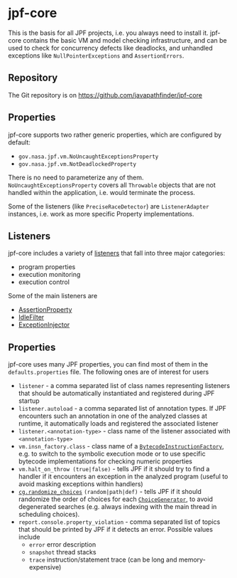 # jpf-core #
This is the basis for all JPF projects, i.e. you always need to install it. jpf-core contains the basic VM and model checking infrastructure, and can be used to check for concurrency defects like deadlocks, and unhandled exceptions like `NullPointerExceptions` and `AssertionErrors`.


## Repository ##
The Git repository is on https://github.com/javapathfinder/jpf-core

## Properties ##
jpf-core supports two rather generic properties, which are configured by default:

 * `gov.nasa.jpf.vm.NoUncaughtExceptionsProperty`
 * `gov.nasa.jpf.vm.NotDeadlockedProperty`

There is no need to parameterize any of them. `NoUncaughtExceptionsProperty` covers all `Throwable` objects that are not handled within the application, i.e. would terminate the process.

Some of the listeners (like `PreciseRaceDetector`) are `ListenerAdapter` instances, i.e. work as more specific Property implementations.

## Listeners ##
jpf-core includes a variety of [listeners](Listeners) that fall into three major categories:

 * program properties
 * execution monitoring
 * execution control

Some of the main listeners are

 * [AssertionProperty](./AssertionProperty)
 * [IdleFilter](./IdleFilter)
 * [ExceptionInjector](./ExceptionInjector)

## Properties ##
jpf-core uses many JPF properties, you can find most of them in the `defaults.properties` file. The following ones are of interest for users

 * `listener` - a comma separated list of class names representing listeners that should be automatically instantiated and registered during JPF startup
 * `listener.autoload` - a comma separated list of annotation types. If JPF encounters such an annotation in one of the analyzed classes at runtime, it automatically loads and registered the associated listener
 * `listener.<annotation-type>` - class name of the listener associated with `<annotation-type>`
 * `vm.insn_factory.class` - class name of a [`BytecodeInstructionFactory`](../devel/bytecode_factory), e.g. to switch to the symbolic execution mode or to use specific bytecode implementations for checking numeric properties 
 * `vm.halt_on_throw (true|false)` - tells JPF if it should try to find a handler if it encounters an exception in the analyzed program (useful to avoid masking exceptions within handlers)
 * [`cg.randomize_choices`](../user/config/random) `(random|path|def)` - tells JPF if it should randomize the order of choices for each [`ChoiceGenerator`](../devel/choicegenerator), to avoid degenerated searches (e.g. always indexing with the main thread in scheduling choices).
 * `report.console.property_violation` - comma separated list of topics that should be printed by JPF if it detects an error. Possible values include 
    - `error` error description
    - `snapshot` thread stacks 
    - `trace` instruction/statement trace (can be long and memory-expensive)
